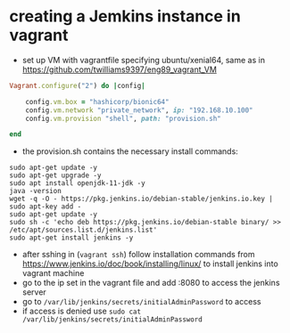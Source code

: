 # creating a Jemkins instance in vagrant
- set up VM with vagrantfile specifying ubuntu/xenial64, same as in https://github.com/twilliams9397/eng89_vagrant_VM
```ruby
Vagrant.configure("2") do |config|

	config.vm.box = "hashicorp/bionic64"
	config.vm.network "private_network", ip: "192.168.10.100"
	config.vm.provision "shell", path: "provision.sh"

end

```
- the provision.sh contains the necessary install commands:
```linux
sudo apt-get update -y
sudo apt-get upgrade -y
sudo apt install openjdk-11-jdk -y
java -version
wget -q -O - https://pkg.jenkins.io/debian-stable/jenkins.io.key | sudo apt-key add -
sudo apt-get update -y
sudo sh -c 'echo deb https://pkg.jenkins.io/debian-stable binary/ >> /etc/apt/sources.list.d/jenkins.list'
sudo apt-get install jenkins -y
```
- after sshing in (`vagrant ssh`) follow installation commands from https://www.jenkins.io/doc/book/installing/linux/ to install jenkins into vagrant machine
- go to the ip set in the vagrant file and add :8080 to access the jenkins server
- go to `/var/lib/jenkins/secrets/initialAdminPassword` to access
- if access is denied use `sudo cat /var/lib/jenkins/secrets/initialAdminPassword`
